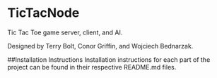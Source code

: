 TicTacNode
==========

Tic Tac Toe game server, client, and AI.

Designed by Terry Bolt, Conor Griffin, and Wojciech Bednarzak.

##Installation Instructions
Installation instructions for each part of the project can be found in their respective README.md files.
